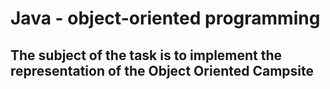 # Java - object-oriented programming

## The subject of the task is to implement the representation of the Object Oriented Campsite

